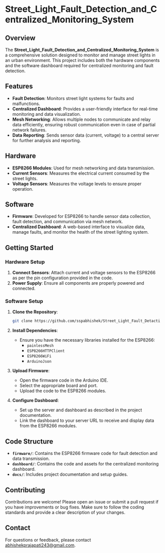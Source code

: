 # Street_Light_Fault_Detection_and_Centralized_Monitoring_System

## Overview

The **Street_Light_Fault_Detection_and_Centralized_Monitoring_System** is a comprehensive solution designed to monitor and manage street lights in an urban environment. This project includes both the hardware components and the software dashboard required for centralized monitoring and fault detection.

## Features

- **Fault Detection**: Monitors street light systems for faults and malfunctions.
- **Centralized Dashboard**: Provides a user-friendly interface for real-time monitoring and data visualization.
- **Mesh Networking**: Allows multiple nodes to communicate and relay data efficiently, ensuring robust communication even in case of partial network failures.
- **Data Reporting**: Sends sensor data (current, voltage) to a central server for further analysis and reporting.

## Hardware

- **ESP8266 Modules**: Used for mesh networking and data transmission.
- **Current Sensors**: Measures the electrical current consumed by the street lights.
- **Voltage Sensors**: Measures the voltage levels to ensure proper operation.

## Software

- **Firmware**: Developed for ESP8266 to handle sensor data collection, fault detection, and communication via mesh network.
- **Centralized Dashboard**: A web-based interface to visualize data, manage faults, and monitor the health of the street lighting system.

## Getting Started

### Hardware Setup

1. **Connect Sensors**: Attach current and voltage sensors to the ESP8266 as per the pin configuration provided in the code.
2. **Power Supply**: Ensure all components are properly powered and connected.

### Software Setup

1. **Clone the Repository**:
   ```bash
   git clone https://github.com/sspabhishek/Street_Light_Fault_Detaction_and_Centralized_Monitoring_System
   ```

2. **Install Dependencies**:
   - Ensure you have the necessary libraries installed for the ESP8266:
     - `painlessMesh`
     - `ESP8266HTTPClient`
     - `ESP8266WiFi`
     - `ArduinoJson`

3. **Upload Firmware**:
   - Open the firmware code in the Arduino IDE.
   - Select the appropriate board and port.
   - Upload the code to the ESP8266 modules.

4. **Configure Dashboard**:
   - Set up the server and dashboard as described in the project documentation.
   - Link the dashboard to your server URL to receive and display data from the ESP8266 modules.

## Code Structure

- **`firmware/`**: Contains the ESP8266 firmware code for fault detection and data transmission.
- **`dashboard/`**: Contains the code and assets for the centralized monitoring dashboard.
- **`docs/`**: Includes project documentation and setup guides.

## Contributing

Contributions are welcome! Please open an issue or submit a pull request if you have improvements or bug fixes. Make sure to follow the coding standards and provide a clear description of your changes.


## Contact

For questions or feedback, please contact [abhishekprajapati243@gmail.com](mailto:your-email@example.com).
